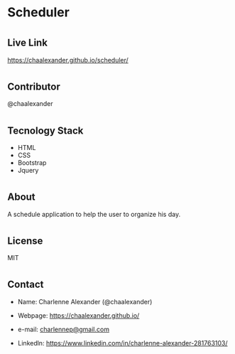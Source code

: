 # Scheduler

# <h2> Live Link

https://chaalexander.github.io/scheduler/

# <h2>Contributor

@chaalexander

# <h2> Tecnology Stack

- HTML
- CSS
- Bootstrap
- Jquery

# <h2> About

A schedule application to help the user to organize his day.

# <h2> License

MIT

# <h2> Contact

- Name: Charlenne Alexander (@chaalexander)

- Webpage: https://chaalexander.github.io/

- e-mail: charlennep@gmail.com

- Linkedln: https://www.linkedin.com/in/charlenne-alexander-281763103/
